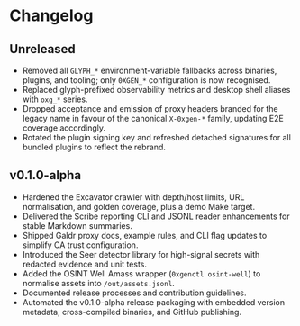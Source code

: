 # Changelog

## Unreleased

- Removed all `GLYPH_*` environment-variable fallbacks across binaries, plugins, and tooling; only `0XGEN_*` configuration is now recognised.
- Replaced glyph-prefixed observability metrics and desktop shell aliases with `oxg_*` series.
- Dropped acceptance and emission of proxy headers branded for the legacy name in favour of the canonical `X-0xgen-*` family, updating E2E coverage accordingly.
- Rotated the plugin signing key and refreshed detached signatures for all bundled plugins to reflect the rebrand.

## v0.1.0-alpha

- Hardened the Excavator crawler with depth/host limits, URL normalisation, and golden coverage, plus a demo Make target.
- Delivered the Scribe reporting CLI and JSONL reader enhancements for stable Markdown summaries.
- Shipped Galdr proxy docs, example rules, and CLI flag updates to simplify CA trust configuration.
- Introduced the Seer detector library for high-signal secrets with redacted evidence and unit tests.
- Added the OSINT Well Amass wrapper (`0xgenctl osint-well`) to normalise assets into `/out/assets.jsonl`.
- Documented release processes and contribution guidelines.
- Automated the v0.1.0-alpha release packaging with embedded version metadata, cross-compiled binaries, and GitHub publishing.
